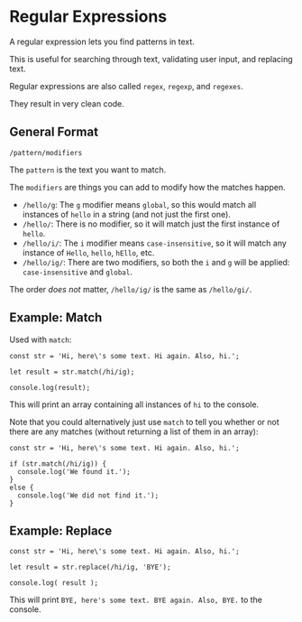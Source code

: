 # Regular Expressions

A regular expression lets you find patterns in text.

This is useful for searching through text, validating user input, and replacing text.

Regular expressions are also called `regex`, `regexp`, and `regexes`.

They result in very clean code.


## General Format

```
/pattern/modifiers
```

The `pattern` is the text you want to match.

The `modifiers` are things you can add to modify how the matches happen.

- `/hello/g`: The `g` modifier means `global`, so this would match all instances of `hello` in a string (and not just the first one).
- `/hello/`: There is no modifier, so it will match just the first instance of `hello`.
- `/hello/i/`: The `i` modifier means `case-insensitive`, so it will match any instance of `Hello`, `hello`, `hEllo`, etc.
- `/hello/ig/`: There are two modifiers, so both the `i` and `g` will be applied: `case-insensitive` and `global`.

The order *does not* matter,  `/hello/ig/` is the same as `/hello/gi/`.


## Example: Match

Used with `match`:

```
const str = 'Hi, here\'s some text. Hi again. Also, hi.';

let result = str.match(/hi/ig);

console.log(result);
```

This will print an array containing all instances of `hi` to the console.

Note that you could alternatively just use `match` to tell you whether or not there are any matches (without returning a list of them in an array):

```
const str = 'Hi, here\'s some text. Hi again. Also, hi.';

if (str.match(/hi/ig)) {
  console.log('We found it.');
}
else {
  console.log('We did not find it.');
}
```


## Example: Replace

```
const str = 'Hi, here\'s some text. Hi again. Also, hi.';

let result = str.replace(/hi/ig, 'BYE');

console.log( result );
```

This will print `BYE, here's some text. BYE again. Also, BYE.` to the console.